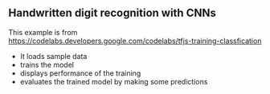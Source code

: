 ## Handwritten digit recognition with CNNs

This example is from https://codelabs.developers.google.com/codelabs/tfjs-training-classfication

- It loads sample data
- trains the model
- displays performance of the training
- evaluates the trained model by making some predictions